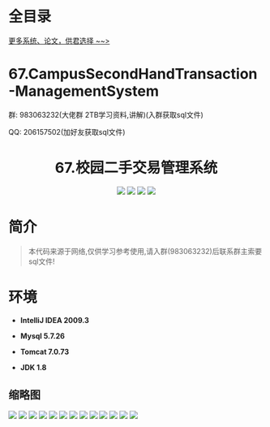 # 全目录

[更多系统、论文，供君选择 ~~>](https://www.bitwise.net.cn)
# 67.CampusSecondHandTransaction-ManagementSystem

<p>群: 983063232(大佬群 2TB学习资料,讲解)(入群获取sql文件)</p>
<p>QQ: 206157502(加好友获取sql文件)</p>

<p><h1 align="center">67.校园二手交易管理系统</h1></p>


<p align="center">
	<img src="https://img.shields.io/badge/jdk-1.8-orange.svg"/>
    <img src="https://img.shields.io/badge/spring-5.x-lightgrey.svg"/>
    <img src="https://img.shields.io/badge/springmvc-3.x-blue.svg"/>
    <img src="https://img.shields.io/badge/mybatis-3.x-yellow.svg"/>
</p>

# 简介


> 本代码来源于网络,仅供学习参考使用,请入群(983063232)后联系群主索要sql文件!



# 环境

- <b>IntelliJ IDEA 2009.3</b>

- <b>Mysql 5.7.26</b>

- <b>Tomcat 7.0.73</b>

- <b>JDK 1.8</b>




## 缩略图

![](https://bitwise.oss-cn-heyuan.aliyuncs.com/2024/9/10/0a5856dc-68a0-4316-a753-82d1942688e8.png)
![](https://bitwise.oss-cn-heyuan.aliyuncs.com/2024/9/10/12f7eb2d-36a4-4b16-af57-2c185830b159.png)
![](https://bitwise.oss-cn-heyuan.aliyuncs.com/2024/9/10/aa6a3c7a-ec8b-4ed1-ae2d-85f315bd2980.png)
![](https://bitwise.oss-cn-heyuan.aliyuncs.com/2024/9/10/211418aa-c87b-4127-af11-a9994a749548.png)
![](https://bitwise.oss-cn-heyuan.aliyuncs.com/2024/9/10/f36f425f-397d-41df-8eb8-ef06732a8c41.png)
![](https://bitwise.oss-cn-heyuan.aliyuncs.com/2024/9/10/e7c87b51-4d84-4b94-9bfc-1bcb17d16aed.png)
![](https://bitwise.oss-cn-heyuan.aliyuncs.com/2024/9/10/1a1e53b2-ff36-43e3-9710-99dec9219ed7.png)
![](https://bitwise.oss-cn-heyuan.aliyuncs.com/2024/9/10/66184e84-613e-4949-bffc-7d131765260b.png)
![](https://bitwise.oss-cn-heyuan.aliyuncs.com/2024/9/10/0c15daa6-8aaa-42ed-9eca-dfbfe4fb1d09.png)
![](https://bitwise.oss-cn-heyuan.aliyuncs.com/2024/9/10/6e9e5626-febb-4721-8173-9f7defad3cd2.png)
![](https://bitwise.oss-cn-heyuan.aliyuncs.com/2024/9/10/1946196e-e819-45ed-816d-3bddc9eaeaec.png)
![](https://bitwise.oss-cn-heyuan.aliyuncs.com/2024/9/10/8d2505c1-9fa1-426d-92ea-77035be6cc79.png)
![](https://bitwise.oss-cn-heyuan.aliyuncs.com/2024/9/10/a4cf4803-edb4-4cd3-9597-fc9853f8c9a5.png)



